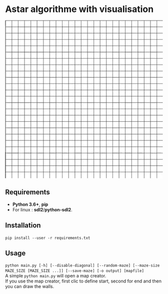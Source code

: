 # Astar algorithme with visualisation 
![Exemple](example.gif)  

## Requirements
- **Python 3.6+**, **pip**
- For linux : **sdl2**/**python-sdl2**.

## Installation
`pip install --user -r requirements.txt`

## Usage
`python main.py [-h] [--disable-diagonal] [--random-maze] [--maze-size MAZE_SIZE [MAZE_SIZE ...]] [--save-maze] [-o output] [mapfile]`
</br>
A simple `python main.py` will open a map creator.</br>
If you use the map creator, first clic to define start, second for end and then you can draw the walls.

